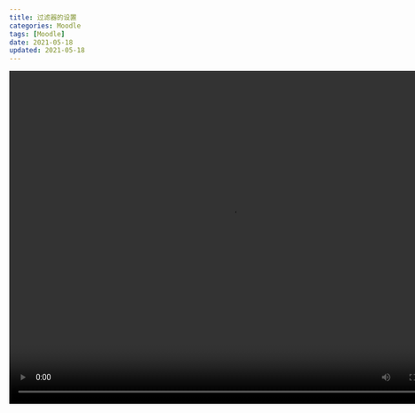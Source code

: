 ```yaml
---
title: 过滤器的设置
categories: Moodle
tags: [Moodle]
date: 2021-05-18
updated: 2021-05-18
---
```


<video src="https://www.woteach.cn/pluginfile.php/965/mod_resource/content/1/6.1%20%E8%BF%87%E6%BB%A4%E5%99%A8.mp4" width="800px" height="600px" controls="controls"></video>